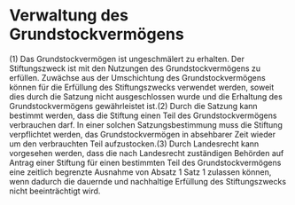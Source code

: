 # Verwaltung des Grundstockvermögens

(1) Das Grundstockvermögen ist ungeschmälert zu erhalten. Der Stiftungszweck ist mit den Nutzungen des Grundstockvermögens zu erfüllen. Zuwächse aus der Umschichtung des Grundstockvermögens können für die Erfüllung des Stiftungszwecks verwendet werden, soweit dies durch die Satzung nicht ausgeschlossen wurde und die Erhaltung des Grundstockvermögens gewährleistet ist.(2) Durch die Satzung kann bestimmt werden, dass die Stiftung einen Teil des Grundstockvermögens verbrauchen darf. In einer solchen Satzungsbestimmung muss die Stiftung verpflichtet werden, das Grundstockvermögen in absehbarer Zeit wieder um den verbrauchten Teil aufzustocken.(3) Durch Landesrecht kann vorgesehen werden, dass die nach Landesrecht zuständigen Behörden auf Antrag einer Stiftung für einen bestimmten Teil des Grundstockvermögens eine zeitlich begrenzte Ausnahme von Absatz 1 Satz 1 zulassen können, wenn dadurch die dauernde und nachhaltige Erfüllung des Stiftungszwecks nicht beeinträchtigt wird. 

